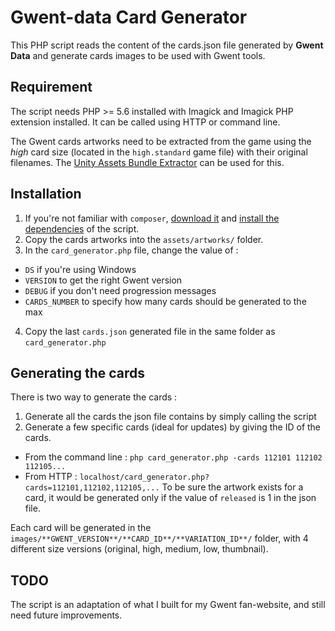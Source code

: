 # Gwent-data Card Generator
This PHP script reads the content of the cards.json file generated by **Gwent Data** and generate cards images to be used with Gwent tools.

## Requirement
The script needs PHP >= 5.6 installed with Imagick and Imagick PHP extension installed. It can be called using HTTP or command line.

The Gwent cards artworks need to be extracted from the game using the *high* card size (located in the `high.standard` game file)  with their original filenames. The [Unity Assets Bundle Extractor](https://github.com/DerPopo/UABE) can be used for this.

## Installation
1. If you're not familiar with `composer`, [download it](https://getcomposer.org/) and [install the dependencies](https://getcomposer.org/doc/01-basic-usage.md#installing-dependencies) of the script.
2. Copy the cards artworks into the `assets/artworks/` folder.
3. In the `card_generator.php` file, change the value of :
  - `DS` if you're using Windows
  - `VERSION` to get the right Gwent version
  - `DEBUG` if you don't need progression messages
  - `CARDS_NUMBER` to specify how many cards should be generated to the max
4. Copy the last `cards.json` generated file in the same folder as `card_generator.php`

## Generating the cards
There is two way to generate the cards :
1. Generate all the cards the json file contains by simply calling the script
2. Generate a few specific cards (ideal for updates) by giving the ID of the cards.
  - From the command line : ```php card_generator.php -cards 112101 112102 112105...```
  - From HTTP : ```localhost/card_generator.php?cards=112101,112102,112105,...```
To be sure the artwork exists for a card, it would be generated only if the value of `released` is 1 in the json file.

Each card will be generated in the `images/**GWENT_VERSION**/**CARD_ID**/**VARIATION_ID**/` folder, with 4 different size versions (original, high, medium, low, thumbnail).

## TODO
The script is an adaptation of what I built for my Gwent fan-website, and still need future improvements.
